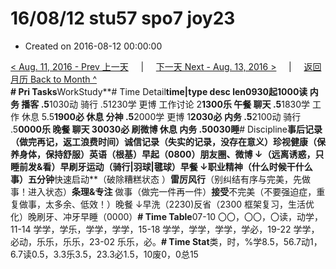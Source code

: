 # 16/08/12 stu57 spo7 joy23

* Created on 2016-08-12 00:00:00

[&lt; Aug. 11, 2016 - Prev 上一天](d11.md)     \|     [下一天 Next - Aug. 13, 2016 &gt;](d13.md)     \|     [返回月历 Back to Month ^](index.md)   
**\# Pri Tasks**WorkStudy**\# Time Detail**time\|type desc len0930起1000读 内务 播客 .5**1030动 骑行 .51230学 更博 工作讨论 2**1300乐 午餐 聊天 .5**1830学 工作 休息 5.5**1900必 休息 分神 .5**2000学 更博 1**2030必 内务 .5**2100动 骑行 .5**0000乐 晚餐 聊天 30030必 刷微博 休息 内务 .50030睡**\# Discipline**事后记录（做完再记，返工浪费时间）诚信记录（失实的记录，没存在意义）珍视健康（保养身体，保持舒服）英语（根基）早起（0800）朋友圈、微博 ↓（远离诱惑，只睡前发&看）早刷牙运动（骑行\|羽球\|毽球）早餐 ↓**职业**精神（什么时候干什么事）五分钟**快速启动**（破除糟糕状态 ）**雷厉风行**（别纠结有序与完美，先做事！进入状态）**条理&专注** 做事（做完一件再一件）**接受**不完美（不要强迫症，重复做事，太多余、低效！）晚餐 ↓早洗（2230\)反省（2300 框架复习，生活优化）晚刷牙、冲牙早睡（0000）**\# Time Table**07-10 〇〇，〇〇，〇读，动学，11-14 学学，学乐，学学，学学，15-18 学学，学学，学学，学必，19-22 学学，必动，乐乐，乐乐，23-02 乐乐，必。**\# Time Stat**类，时，%学8.5，56.7动1，6.7读0.5，3.3乐3.5，23.3必1.5，10废0，0总15

